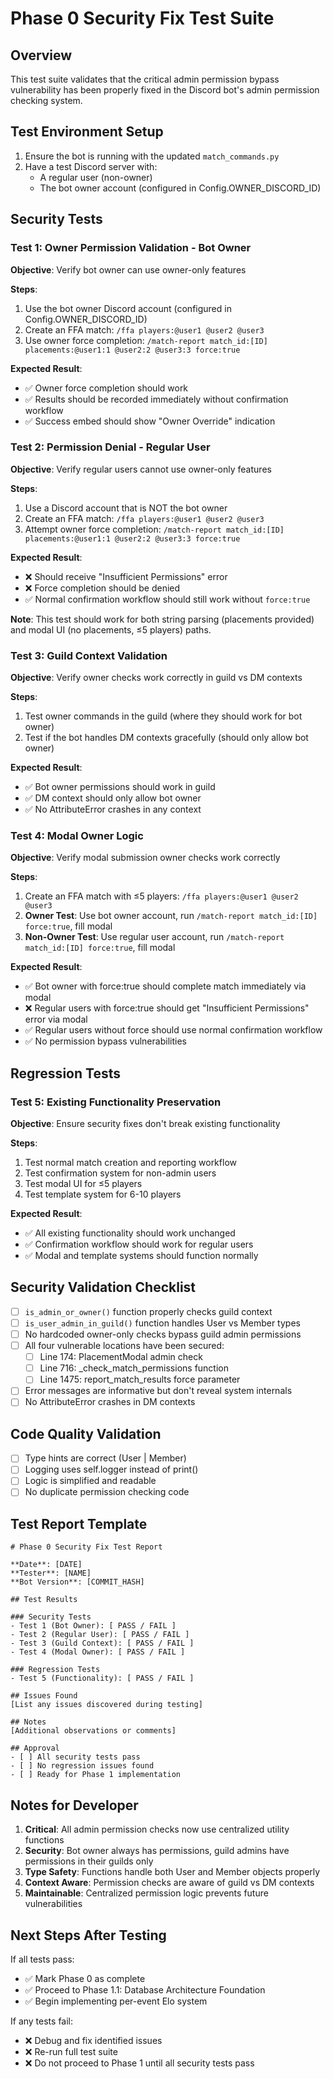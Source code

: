 # Phase 0 Security Fix Test Suite

## Overview
This test suite validates that the critical admin permission bypass vulnerability has been properly fixed in the Discord bot's admin permission checking system.

## Test Environment Setup
1. Ensure the bot is running with the updated `match_commands.py`
2. Have a test Discord server with:
   - A regular user (non-owner)
   - The bot owner account (configured in Config.OWNER_DISCORD_ID)

## Security Tests

### Test 1: Owner Permission Validation - Bot Owner
**Objective**: Verify bot owner can use owner-only features

**Steps**:
1. Use the bot owner Discord account (configured in Config.OWNER_DISCORD_ID)
2. Create an FFA match: `/ffa players:@user1 @user2 @user3`
3. Use owner force completion: `/match-report match_id:[ID] placements:@user1:1 @user2:2 @user3:3 force:true`

**Expected Result**:
- ✅ Owner force completion should work
- ✅ Results should be recorded immediately without confirmation workflow
- ✅ Success embed should show "Owner Override" indication

### Test 2: Permission Denial - Regular User  
**Objective**: Verify regular users cannot use owner-only features

**Steps**:
1. Use a Discord account that is NOT the bot owner
2. Create an FFA match: `/ffa players:@user1 @user2 @user3`
3. Attempt owner force completion: `/match-report match_id:[ID] placements:@user1:1 @user2:2 @user3:3 force:true`

**Expected Result**:
- ❌ Should receive "Insufficient Permissions" error  
- ❌ Force completion should be denied
- ✅ Normal confirmation workflow should still work without `force:true`

**Note**: This test should work for both string parsing (placements provided) and modal UI (no placements, ≤5 players) paths.

### Test 3: Guild Context Validation
**Objective**: Verify owner checks work correctly in guild vs DM contexts

**Steps**:
1. Test owner commands in the guild (where they should work for bot owner)
2. Test if the bot handles DM contexts gracefully (should only allow bot owner)

**Expected Result**:
- ✅ Bot owner permissions should work in guild
- ✅ DM context should only allow bot owner
- ✅ No AttributeError crashes in any context

### Test 4: Modal Owner Logic
**Objective**: Verify modal submission owner checks work correctly

**Steps**:
1. Create an FFA match with ≤5 players: `/ffa players:@user1 @user2 @user3`
2. **Owner Test**: Use bot owner account, run `/match-report match_id:[ID] force:true`, fill modal
3. **Non-Owner Test**: Use regular user account, run `/match-report match_id:[ID] force:true`, fill modal

**Expected Result**:
- ✅ Bot owner with force:true should complete match immediately via modal
- ❌ Regular users with force:true should get "Insufficient Permissions" error via modal
- ✅ Regular users without force should use normal confirmation workflow
- ✅ No permission bypass vulnerabilities

## Regression Tests

### Test 5: Existing Functionality Preservation
**Objective**: Ensure security fixes don't break existing functionality

**Steps**:
1. Test normal match creation and reporting workflow
2. Test confirmation system for non-admin users
3. Test modal UI for ≤5 players
4. Test template system for 6-10 players

**Expected Result**:
- ✅ All existing functionality should work unchanged
- ✅ Confirmation workflow should work for regular users
- ✅ Modal and template systems should function normally

## Security Validation Checklist

- [ ] `is_admin_or_owner()` function properly checks guild context
- [ ] `is_user_admin_in_guild()` function handles User vs Member types
- [ ] No hardcoded owner-only checks bypass guild admin permissions
- [ ] All four vulnerable locations have been secured:
  - [ ] Line 174: PlacementModal admin check
  - [ ] Line 716: _check_match_permissions function
  - [ ] Line 1475: report_match_results force parameter
- [ ] Error messages are informative but don't reveal system internals
- [ ] No AttributeError crashes in DM contexts

## Code Quality Validation

- [ ] Type hints are correct (User | Member)
- [ ] Logging uses self.logger instead of print()
- [ ] Logic is simplified and readable
- [ ] No duplicate permission checking code

## Test Report Template

```
# Phase 0 Security Fix Test Report

**Date**: [DATE]
**Tester**: [NAME]
**Bot Version**: [COMMIT_HASH]

## Test Results

### Security Tests
- Test 1 (Bot Owner): [ PASS / FAIL ]  
- Test 2 (Regular User): [ PASS / FAIL ]
- Test 3 (Guild Context): [ PASS / FAIL ]
- Test 4 (Modal Owner): [ PASS / FAIL ]

### Regression Tests  
- Test 5 (Functionality): [ PASS / FAIL ]

## Issues Found
[List any issues discovered during testing]

## Notes
[Additional observations or comments]

## Approval
- [ ] All security tests pass
- [ ] No regression issues found
- [ ] Ready for Phase 1 implementation
```

## Notes for Developer

1. **Critical**: All admin permission checks now use centralized utility functions
2. **Security**: Bot owner always has permissions, guild admins have permissions in their guilds only
3. **Type Safety**: Functions handle both User and Member objects properly
4. **Context Aware**: Permission checks are aware of guild vs DM contexts
5. **Maintainable**: Centralized permission logic prevents future vulnerabilities

## Next Steps After Testing

If all tests pass:
- ✅ Mark Phase 0 as complete
- ✅ Proceed to Phase 1.1: Database Architecture Foundation
- ✅ Begin implementing per-event Elo system

If any tests fail:
- ❌ Debug and fix identified issues
- ❌ Re-run full test suite
- ❌ Do not proceed to Phase 1 until all security tests pass